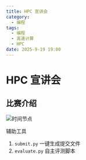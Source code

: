 ```yaml
---
title: HPC 宣讲会
category:
  - 编程
tags:
  - 编程
  - 高速计算
  - HPC
date: 2025-9-19 19:00
---
```


# HPC 宣讲会

## 比赛介绍

![时间节点](https://raw.githubusercontent.com/dcldyhb/Freshman-Notes-Image-Host/main/202509191907741.png)

辅助工具

1. `submit.py` 一键生成提交文件
2. `evaluate.py` 自主评测脚本
